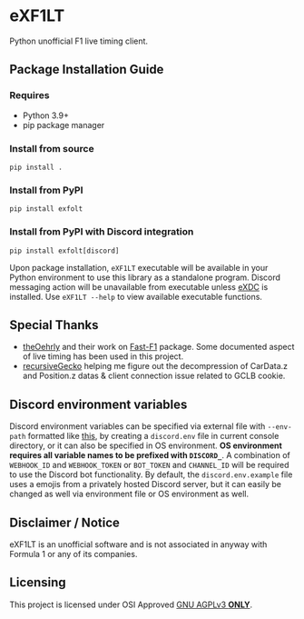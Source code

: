 # eXF1LT
Python unofficial F1 live timing client.

## Package Installation Guide
### Requires
* Python 3.9+
* pip package manager

### Install from source
```console
pip install .
```

### Install from PyPI
```console
pip install exfolt
```

### Install from PyPI with Discord integration
```console
pip install exfolt[discord]
```

Upon package installation, `eXF1LT` executable will be available in your Python environment to use this library as a standalone program. Discord messaging action will be unavailable from executable unless [eXDC](https://github.com/eXhumer/pyeXDC) is installed. Use `eXF1LT --help` to view available executable functions.

## Special Thanks
* [theOehrly](https://github.com/theOehrly) and their work on [Fast-F1](https://github.com/theOehrly/Fast-F1) package. Some documented aspect of live timing has been used in this project.
* [recursiveGecko](https://github.com/recursiveGecko) helping me figure out the decompression of CarData.z and Position.z datas & client connection issue related to GCLB cookie.

## Discord environment variables
Discord environment variables can be specified via external file with `--env-path` formatted like [this](./discord.env.example), by creating a `discord.env` file in current console directory, or it can also be specified in OS environment. **OS environment requires all variable names to be prefixed with `DISCORD_`**. A combination of `WEBHOOK_ID` and `WEBHOOK_TOKEN` or `BOT_TOKEN` and `CHANNEL_ID` will be required to use the Discord bot functionality. By default, the `discord.env.example` file uses a emojis from a privately hosted Discord server, but it can easily be changed as well via environment file or OS environment as well.

## Disclaimer / Notice
eXF1LT is an unofficial software and is not associated in anyway with Formula 1 or any of its companies.

## Licensing
This project is licensed under OSI Approved [GNU AGPLv3 **ONLY**](./COPYING).
